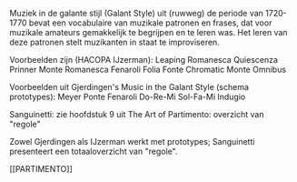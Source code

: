 Muziek in de galante stijl (Galant Style) uit (ruwweg) de periode van 1720-1770 bevat een vocabulaire van muzikale patronen en frases, dat voor muzikale amateurs gemakkelijk te begrijpen en te leren was. Het leren van deze patronen stelt muzikanten in staat te improviseren. 

Voorbeelden zijn (HACOPA IJzerman):
Leaping Romanesca
Quiescenza
Prinner
Monte Romanesca
Fenaroli
Folia
Fonte
Chromatic Monte
Omnibus

Voorbeelden uit Gjerdingen's Music in the Galant Style (schema prototypes):
Meyer
Ponte
Fenaroli
Do-Re-Mi
Sol-Fa-Mi
Indugio

Sanguinetti:
zie hoofdstuk 9 uit The Art of Partimento: overzicht van "regole"

Zowel Gjerdingen als IJzerman werkt met prototypes; Sanguinetti presenteert een totaaloverzicht van "regole".

[[PARTIMENTO]]